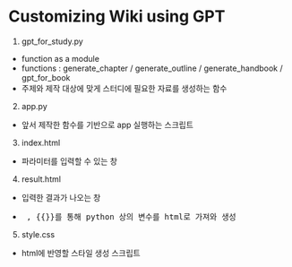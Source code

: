 # Customizing Wiki using GPT
1. gpt_for_study.py
  - function as a module
  - functions : generate_chapter / generate_outline / generate_handbook / gpt_for_book
  - 주제와 제작 대상에 맞게 스터디에 필요한 자료를 생성하는 함수
2. app.py
  - 앞서 제작한 함수를 기반으로 app 실행하는 스크립트
3. index.html
  - 파라미터를 입력할 수 있는 창
4. result.html
  - 입력한 결과가 나오는 창
  - <pre> , {{}}를 통해 python 상의 변수를 html로 가져와 생성
5. style.css
  - html에 반영할 스타일 생성 스크립트

